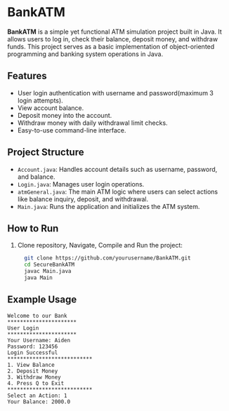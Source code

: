 # BankATM

**BankATM** is a simple yet functional ATM simulation project built in Java. It allows users to log in, check their balance, deposit money, and withdraw funds. This project serves as a basic implementation of object-oriented programming and banking system operations in Java.

## Features
- User login authentication with username and password(maximum 3 login attempts).
- View account balance.
- Deposit money into the account.
- Withdraw money with daily withdrawal limit checks.
- Easy-to-use command-line interface.

## Project Structure

- `Account.java`: Handles account details such as username, password, and balance.
- `Login.java`: Manages user login operations.
- `atmGeneral.java`: The main ATM logic where users can select actions like balance inquiry, deposit, and withdrawal.
- `Main.java`: Runs the application and initializes the ATM system.

## How to Run

1. Clone repository, Navigate, Compile and Run the project:
   ```bash
     git clone https://github.com/yourusername/BankATM.git
     cd SecureBankATM
     javac Main.java
     java Main
   ```
 ## Example Usage
 ```
Welcome to our Bank
**********************
User Login
**********************
Your Username: Aiden
Password: 123456
Login Successful
***************************
1. View Balance
2. Deposit Money
3. Withdraw Money
4. Press Q to Exit
***************************
Select an Action: 1
Your Balance: 2000.0
